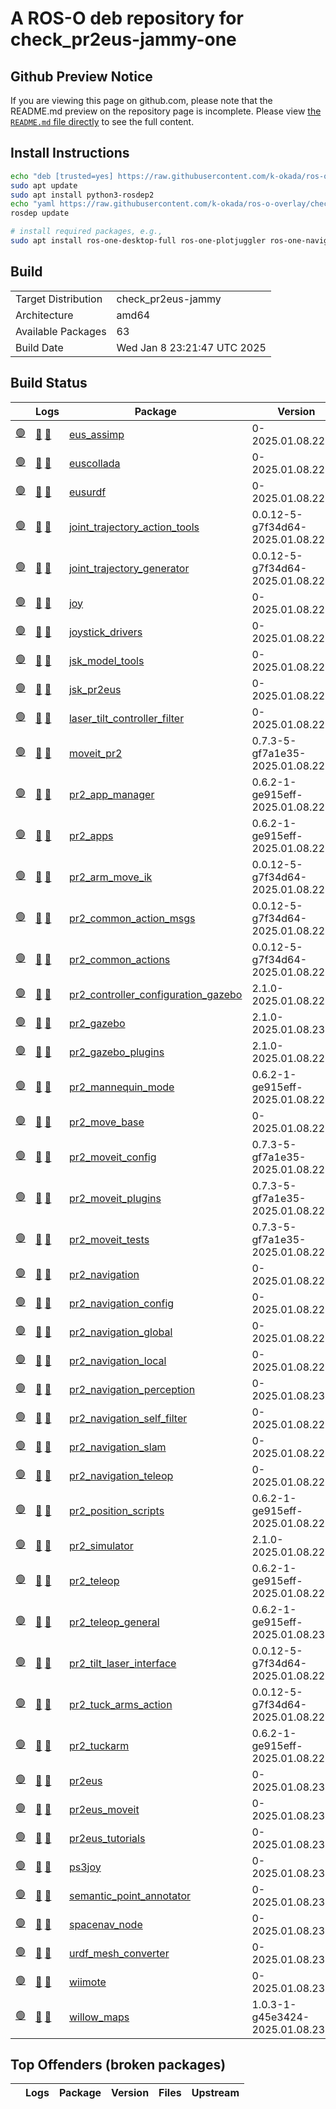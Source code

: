 # A ROS-O deb repository for check_pr2eus-jammy-one

## Github Preview Notice

If you are viewing this page on github.com, please note that the README.md preview on the repository page is incomplete.
Please view [the `README.md` file directly](https://github.com/k-okada/ros-o-overlay/blob/check_pr2eus-jammy-one/README.md) to see the full content.

## Install Instructions

```bash
echo "deb [trusted=yes] https://raw.githubusercontent.com/k-okada/ros-o-overlay/check_pr2eus-jammy-one/repository/ ./" | sudo tee /etc/apt/sources.list.d/k-okada_ros-o-overlay-check_pr2eus-jammy-one.list
sudo apt update
sudo apt install python3-rosdep2
echo "yaml https://raw.githubusercontent.com/k-okada/ros-o-overlay/check_pr2eus-jammy-one/repository/local.yaml debian" | sudo tee /etc/ros/rosdep/sources.list.d/1-k-okada_ros-o-overlay-check_pr2eus-jammy-one.list
rosdep update

# install required packages, e.g.,
sudo apt install ros-one-desktop-full ros-one-plotjuggler ros-one-navigation [...]
```

## Build

|     |     |
| --- | --- |
| Target Distribution | check_pr2eus-jammy |
| Architecture | amd64 |
| Available Packages | 63 |
| Build Date | Wed Jan  8 23:21:47 UTC 2025 |

## Build Status

|   | Logs | Package | Version | Files | Upstream |
| - | ---- | ------- | ------- | ----- | -------- |
| <a id="[eus_assimp](https://raw.githubusercontent.com/k-okada/ros-o-overlay/check_pr2eus-jammy-one/repository/ros-one-eus-assimp_0-2025.01.08.22.16_amd64.deb)" href="#[eus_assimp](https://raw.githubusercontent.com/k-okada/ros-o-overlay/check_pr2eus-jammy-one/repository/ros-one-eus-assimp_0-2025.01.08.22.16_amd64.deb)">:green_circle:</a> | [:green_book:](https://raw.githubusercontent.com/k-okada/ros-o-overlay/check_pr2eus-jammy-one/repository/eus_assimp_0-2025.01.08.22.16-bloom_generate.log) [:green_book:](https://raw.githubusercontent.com/k-okada/ros-o-overlay/check_pr2eus-jammy-one/repository/ros-one-eus-assimp_0-2025.01.08.22.16_amd64-2025-01-08T22:16:42Z.build) | [eus_assimp](https://raw.githubusercontent.com/k-okada/ros-o-overlay/check_pr2eus-jammy-one/repository/ros-one-eus-assimp_0-2025.01.08.22.16_amd64.deb) | 0-2025.01.08.22.16 | [:books:](https://raw.githubusercontent.com/k-okada/ros-o-overlay/check_pr2eus-jammy-one/repository/ros-one-eus-assimp_0-2025.01.08.22.16_amd64.files) | [:link:](https://github.com/k-okada/jsk_model_tools/tree/skip_test) |
| <a id="[euscollada](https://raw.githubusercontent.com/k-okada/ros-o-overlay/check_pr2eus-jammy-one/repository/ros-one-euscollada_0-2025.01.08.22.17_amd64.deb)" href="#[euscollada](https://raw.githubusercontent.com/k-okada/ros-o-overlay/check_pr2eus-jammy-one/repository/ros-one-euscollada_0-2025.01.08.22.17_amd64.deb)">:green_circle:</a> | [:green_book:](https://raw.githubusercontent.com/k-okada/ros-o-overlay/check_pr2eus-jammy-one/repository/euscollada_0-2025.01.08.22.17-bloom_generate.log) [:green_book:](https://raw.githubusercontent.com/k-okada/ros-o-overlay/check_pr2eus-jammy-one/repository/ros-one-euscollada_0-2025.01.08.22.17_amd64-2025-01-08T22:17:44Z.build) | [euscollada](https://raw.githubusercontent.com/k-okada/ros-o-overlay/check_pr2eus-jammy-one/repository/ros-one-euscollada_0-2025.01.08.22.17_amd64.deb) | 0-2025.01.08.22.17 | [:books:](https://raw.githubusercontent.com/k-okada/ros-o-overlay/check_pr2eus-jammy-one/repository/ros-one-euscollada_0-2025.01.08.22.17_amd64.files) | [:link:](https://github.com/k-okada/jsk_model_tools/tree/skip_test) |
| <a id="[eusurdf](https://raw.githubusercontent.com/k-okada/ros-o-overlay/check_pr2eus-jammy-one/repository/ros-one-eusurdf_0-2025.01.08.22.19_amd64.deb)" href="#[eusurdf](https://raw.githubusercontent.com/k-okada/ros-o-overlay/check_pr2eus-jammy-one/repository/ros-one-eusurdf_0-2025.01.08.22.19_amd64.deb)">:green_circle:</a> | [:green_book:](https://raw.githubusercontent.com/k-okada/ros-o-overlay/check_pr2eus-jammy-one/repository/eusurdf_0-2025.01.08.22.19-bloom_generate.log) [:green_book:](https://raw.githubusercontent.com/k-okada/ros-o-overlay/check_pr2eus-jammy-one/repository/ros-one-eusurdf_0-2025.01.08.22.19_amd64-2025-01-08T22:19:23Z.build) | [eusurdf](https://raw.githubusercontent.com/k-okada/ros-o-overlay/check_pr2eus-jammy-one/repository/ros-one-eusurdf_0-2025.01.08.22.19_amd64.deb) | 0-2025.01.08.22.19 | [:books:](https://raw.githubusercontent.com/k-okada/ros-o-overlay/check_pr2eus-jammy-one/repository/ros-one-eusurdf_0-2025.01.08.22.19_amd64.files) | [:link:](https://github.com/k-okada/jsk_model_tools/tree/skip_test) |
| <a id="[joint_trajectory_action_tools](https://raw.githubusercontent.com/k-okada/ros-o-overlay/check_pr2eus-jammy-one/repository/ros-one-joint-trajectory-action-tools_0.0.12-5-g7f34d64-2025.01.08.22.23_amd64.deb)" href="#[joint_trajectory_action_tools](https://raw.githubusercontent.com/k-okada/ros-o-overlay/check_pr2eus-jammy-one/repository/ros-one-joint-trajectory-action-tools_0.0.12-5-g7f34d64-2025.01.08.22.23_amd64.deb)">:green_circle:</a> | [:green_book:](https://raw.githubusercontent.com/k-okada/ros-o-overlay/check_pr2eus-jammy-one/repository/joint_trajectory_action_tools_0.0.12-5-g7f34d64-2025.01.08.22.23-bloom_generate.log) [:green_book:](https://raw.githubusercontent.com/k-okada/ros-o-overlay/check_pr2eus-jammy-one/repository/ros-one-joint-trajectory-action-tools_0.0.12-5-g7f34d64-2025.01.08.22.23_amd64-2025-01-08T22:24:01Z.build) | [joint_trajectory_action_tools](https://raw.githubusercontent.com/k-okada/ros-o-overlay/check_pr2eus-jammy-one/repository/ros-one-joint-trajectory-action-tools_0.0.12-5-g7f34d64-2025.01.08.22.23_amd64.deb) | 0.0.12-5-g7f34d64-2025.01.08.22.23 | [:books:](https://raw.githubusercontent.com/k-okada/ros-o-overlay/check_pr2eus-jammy-one/repository/ros-one-joint-trajectory-action-tools_0.0.12-5-g7f34d64-2025.01.08.22.23_amd64.files) | [:link:](https://github.com/pr2/pr2_common_actions/tree/kinetic-devel) |
| <a id="[joint_trajectory_generator](https://raw.githubusercontent.com/k-okada/ros-o-overlay/check_pr2eus-jammy-one/repository/ros-one-joint-trajectory-generator_0.0.12-5-g7f34d64-2025.01.08.22.24_amd64.deb)" href="#[joint_trajectory_generator](https://raw.githubusercontent.com/k-okada/ros-o-overlay/check_pr2eus-jammy-one/repository/ros-one-joint-trajectory-generator_0.0.12-5-g7f34d64-2025.01.08.22.24_amd64.deb)">:green_circle:</a> | [:green_book:](https://raw.githubusercontent.com/k-okada/ros-o-overlay/check_pr2eus-jammy-one/repository/joint_trajectory_generator_0.0.12-5-g7f34d64-2025.01.08.22.24-bloom_generate.log) [:green_book:](https://raw.githubusercontent.com/k-okada/ros-o-overlay/check_pr2eus-jammy-one/repository/ros-one-joint-trajectory-generator_0.0.12-5-g7f34d64-2025.01.08.22.24_amd64-2025-01-08T22:24:52Z.build) | [joint_trajectory_generator](https://raw.githubusercontent.com/k-okada/ros-o-overlay/check_pr2eus-jammy-one/repository/ros-one-joint-trajectory-generator_0.0.12-5-g7f34d64-2025.01.08.22.24_amd64.deb) | 0.0.12-5-g7f34d64-2025.01.08.22.24 | [:books:](https://raw.githubusercontent.com/k-okada/ros-o-overlay/check_pr2eus-jammy-one/repository/ros-one-joint-trajectory-generator_0.0.12-5-g7f34d64-2025.01.08.22.24_amd64.files) | [:link:](https://github.com/pr2/pr2_common_actions/tree/kinetic-devel) |
| <a id="[joy](https://raw.githubusercontent.com/k-okada/ros-o-overlay/check_pr2eus-jammy-one/repository/ros-one-joy_0-2025.01.08.22.26_amd64.deb)" href="#[joy](https://raw.githubusercontent.com/k-okada/ros-o-overlay/check_pr2eus-jammy-one/repository/ros-one-joy_0-2025.01.08.22.26_amd64.deb)">:green_circle:</a> | [:green_book:](https://raw.githubusercontent.com/k-okada/ros-o-overlay/check_pr2eus-jammy-one/repository/joy_0-2025.01.08.22.26-bloom_generate.log) [:green_book:](https://raw.githubusercontent.com/k-okada/ros-o-overlay/check_pr2eus-jammy-one/repository/ros-one-joy_0-2025.01.08.22.26_amd64-2025-01-08T22:26:12Z.build) | [joy](https://raw.githubusercontent.com/k-okada/ros-o-overlay/check_pr2eus-jammy-one/repository/ros-one-joy_0-2025.01.08.22.26_amd64.deb) | 0-2025.01.08.22.26 | [:books:](https://raw.githubusercontent.com/k-okada/ros-o-overlay/check_pr2eus-jammy-one/repository/ros-one-joy_0-2025.01.08.22.26_amd64.files) | [:link:](https://github.com/ros-o/joystick_drivers/tree/obese-devel) |
| <a id="[joystick_drivers](https://raw.githubusercontent.com/k-okada/ros-o-overlay/check_pr2eus-jammy-one/repository/ros-one-joystick-drivers_0-2025.01.08.22.27_amd64.deb)" href="#[joystick_drivers](https://raw.githubusercontent.com/k-okada/ros-o-overlay/check_pr2eus-jammy-one/repository/ros-one-joystick-drivers_0-2025.01.08.22.27_amd64.deb)">:green_circle:</a> | [:green_book:](https://raw.githubusercontent.com/k-okada/ros-o-overlay/check_pr2eus-jammy-one/repository/joystick_drivers_0-2025.01.08.22.27-bloom_generate.log) [:green_book:](https://raw.githubusercontent.com/k-okada/ros-o-overlay/check_pr2eus-jammy-one/repository/ros-one-joystick-drivers_0-2025.01.08.22.27_amd64-2025-01-08T22:27:19Z.build) | [joystick_drivers](https://raw.githubusercontent.com/k-okada/ros-o-overlay/check_pr2eus-jammy-one/repository/ros-one-joystick-drivers_0-2025.01.08.22.27_amd64.deb) | 0-2025.01.08.22.27 | [:books:](https://raw.githubusercontent.com/k-okada/ros-o-overlay/check_pr2eus-jammy-one/repository/ros-one-joystick-drivers_0-2025.01.08.22.27_amd64.files) | [:link:](https://github.com/ros-o/joystick_drivers/tree/obese-devel) |
| <a id="[jsk_model_tools](https://raw.githubusercontent.com/k-okada/ros-o-overlay/check_pr2eus-jammy-one/repository/ros-one-jsk-model-tools_0-2025.01.08.22.27_amd64.deb)" href="#[jsk_model_tools](https://raw.githubusercontent.com/k-okada/ros-o-overlay/check_pr2eus-jammy-one/repository/ros-one-jsk-model-tools_0-2025.01.08.22.27_amd64.deb)">:green_circle:</a> | [:green_book:](https://raw.githubusercontent.com/k-okada/ros-o-overlay/check_pr2eus-jammy-one/repository/jsk_model_tools_0-2025.01.08.22.27-bloom_generate.log) [:green_book:](https://raw.githubusercontent.com/k-okada/ros-o-overlay/check_pr2eus-jammy-one/repository/ros-one-jsk-model-tools_0-2025.01.08.22.27_amd64-2025-01-08T22:27:58Z.build) | [jsk_model_tools](https://raw.githubusercontent.com/k-okada/ros-o-overlay/check_pr2eus-jammy-one/repository/ros-one-jsk-model-tools_0-2025.01.08.22.27_amd64.deb) | 0-2025.01.08.22.27 | [:books:](https://raw.githubusercontent.com/k-okada/ros-o-overlay/check_pr2eus-jammy-one/repository/ros-one-jsk-model-tools_0-2025.01.08.22.27_amd64.files) | [:link:](https://github.com/k-okada/jsk_model_tools/tree/skip_test) |
| <a id="[jsk_pr2eus](https://raw.githubusercontent.com/k-okada/ros-o-overlay/check_pr2eus-jammy-one/repository/ros-one-jsk-pr2eus_0-2025.01.08.22.28_amd64.deb)" href="#[jsk_pr2eus](https://raw.githubusercontent.com/k-okada/ros-o-overlay/check_pr2eus-jammy-one/repository/ros-one-jsk-pr2eus_0-2025.01.08.22.28_amd64.deb)">:green_circle:</a> | [:green_book:](https://raw.githubusercontent.com/k-okada/ros-o-overlay/check_pr2eus-jammy-one/repository/jsk_pr2eus_0-2025.01.08.22.28-bloom_generate.log) [:green_book:](https://raw.githubusercontent.com/k-okada/ros-o-overlay/check_pr2eus-jammy-one/repository/ros-one-jsk-pr2eus_0-2025.01.08.22.28_amd64-2025-01-08T22:28:34Z.build) | [jsk_pr2eus](https://raw.githubusercontent.com/k-okada/ros-o-overlay/check_pr2eus-jammy-one/repository/ros-one-jsk-pr2eus_0-2025.01.08.22.28_amd64.deb) | 0-2025.01.08.22.28 | [:books:](https://raw.githubusercontent.com/k-okada/ros-o-overlay/check_pr2eus-jammy-one/repository/ros-one-jsk-pr2eus_0-2025.01.08.22.28_amd64.files) | [:link:](https://github.com/k-okada/jsk_pr2eus/tree/skip_circular_dependency) |
| <a id="[laser_tilt_controller_filter](https://raw.githubusercontent.com/k-okada/ros-o-overlay/check_pr2eus-jammy-one/repository/ros-one-laser-tilt-controller-filter_0-2025.01.08.22.29_amd64.deb)" href="#[laser_tilt_controller_filter](https://raw.githubusercontent.com/k-okada/ros-o-overlay/check_pr2eus-jammy-one/repository/ros-one-laser-tilt-controller-filter_0-2025.01.08.22.29_amd64.deb)">:green_circle:</a> | [:green_book:](https://raw.githubusercontent.com/k-okada/ros-o-overlay/check_pr2eus-jammy-one/repository/laser_tilt_controller_filter_0-2025.01.08.22.29-bloom_generate.log) [:green_book:](https://raw.githubusercontent.com/k-okada/ros-o-overlay/check_pr2eus-jammy-one/repository/ros-one-laser-tilt-controller-filter_0-2025.01.08.22.29_amd64-2025-01-08T22:29:12Z.build) | [laser_tilt_controller_filter](https://raw.githubusercontent.com/k-okada/ros-o-overlay/check_pr2eus-jammy-one/repository/ros-one-laser-tilt-controller-filter_0-2025.01.08.22.29_amd64.deb) | 0-2025.01.08.22.29 | [:books:](https://raw.githubusercontent.com/k-okada/ros-o-overlay/check_pr2eus-jammy-one/repository/ros-one-laser-tilt-controller-filter_0-2025.01.08.22.29_amd64.files) | [:link:](https://github.com/ros-o/pr2_navigation/tree/obese-devel) |
| <a id="[moveit_pr2](https://raw.githubusercontent.com/k-okada/ros-o-overlay/check_pr2eus-jammy-one/repository/ros-one-moveit-pr2_0.7.3-5-gf7a1e35-2025.01.08.22.30_amd64.deb)" href="#[moveit_pr2](https://raw.githubusercontent.com/k-okada/ros-o-overlay/check_pr2eus-jammy-one/repository/ros-one-moveit-pr2_0.7.3-5-gf7a1e35-2025.01.08.22.30_amd64.deb)">:green_circle:</a> | [:green_book:](https://raw.githubusercontent.com/k-okada/ros-o-overlay/check_pr2eus-jammy-one/repository/moveit_pr2_0.7.3-5-gf7a1e35-2025.01.08.22.30-bloom_generate.log) [:green_book:](https://raw.githubusercontent.com/k-okada/ros-o-overlay/check_pr2eus-jammy-one/repository/ros-one-moveit-pr2_0.7.3-5-gf7a1e35-2025.01.08.22.30_amd64-2025-01-08T22:30:10Z.build) | [moveit_pr2](https://raw.githubusercontent.com/k-okada/ros-o-overlay/check_pr2eus-jammy-one/repository/ros-one-moveit-pr2_0.7.3-5-gf7a1e35-2025.01.08.22.30_amd64.deb) | 0.7.3-5-gf7a1e35-2025.01.08.22.30 | [:books:](https://raw.githubusercontent.com/k-okada/ros-o-overlay/check_pr2eus-jammy-one/repository/ros-one-moveit-pr2_0.7.3-5-gf7a1e35-2025.01.08.22.30_amd64.files) | [:link:](https://github.com/ros-o/moveit_pr2/tree/obese-devel) |
| <a id="[pr2_app_manager](https://raw.githubusercontent.com/k-okada/ros-o-overlay/check_pr2eus-jammy-one/repository/ros-one-pr2-app-manager_0.6.2-1-ge915eff-2025.01.08.22.30_amd64.deb)" href="#[pr2_app_manager](https://raw.githubusercontent.com/k-okada/ros-o-overlay/check_pr2eus-jammy-one/repository/ros-one-pr2-app-manager_0.6.2-1-ge915eff-2025.01.08.22.30_amd64.deb)">:green_circle:</a> | [:green_book:](https://raw.githubusercontent.com/k-okada/ros-o-overlay/check_pr2eus-jammy-one/repository/pr2_app_manager_0.6.2-1-ge915eff-2025.01.08.22.30-bloom_generate.log) [:green_book:](https://raw.githubusercontent.com/k-okada/ros-o-overlay/check_pr2eus-jammy-one/repository/ros-one-pr2-app-manager_0.6.2-1-ge915eff-2025.01.08.22.30_amd64-2025-01-08T22:30:49Z.build) | [pr2_app_manager](https://raw.githubusercontent.com/k-okada/ros-o-overlay/check_pr2eus-jammy-one/repository/ros-one-pr2-app-manager_0.6.2-1-ge915eff-2025.01.08.22.30_amd64.deb) | 0.6.2-1-ge915eff-2025.01.08.22.30 | [:books:](https://raw.githubusercontent.com/k-okada/ros-o-overlay/check_pr2eus-jammy-one/repository/ros-one-pr2-app-manager_0.6.2-1-ge915eff-2025.01.08.22.30_amd64.files) | [:link:](https://github.com/pr2/pr2_apps/tree/melodic-devel) |
| <a id="[pr2_apps](https://raw.githubusercontent.com/k-okada/ros-o-overlay/check_pr2eus-jammy-one/repository/ros-one-pr2-apps_0.6.2-1-ge915eff-2025.01.08.22.31_amd64.deb)" href="#[pr2_apps](https://raw.githubusercontent.com/k-okada/ros-o-overlay/check_pr2eus-jammy-one/repository/ros-one-pr2-apps_0.6.2-1-ge915eff-2025.01.08.22.31_amd64.deb)">:green_circle:</a> | [:green_book:](https://raw.githubusercontent.com/k-okada/ros-o-overlay/check_pr2eus-jammy-one/repository/pr2_apps_0.6.2-1-ge915eff-2025.01.08.22.31-bloom_generate.log) [:green_book:](https://raw.githubusercontent.com/k-okada/ros-o-overlay/check_pr2eus-jammy-one/repository/ros-one-pr2-apps_0.6.2-1-ge915eff-2025.01.08.22.31_amd64-2025-01-08T22:31:41Z.build) | [pr2_apps](https://raw.githubusercontent.com/k-okada/ros-o-overlay/check_pr2eus-jammy-one/repository/ros-one-pr2-apps_0.6.2-1-ge915eff-2025.01.08.22.31_amd64.deb) | 0.6.2-1-ge915eff-2025.01.08.22.31 | [:books:](https://raw.githubusercontent.com/k-okada/ros-o-overlay/check_pr2eus-jammy-one/repository/ros-one-pr2-apps_0.6.2-1-ge915eff-2025.01.08.22.31_amd64.files) | [:link:](https://github.com/pr2/pr2_apps/tree/melodic-devel) |
| <a id="[pr2_arm_move_ik](https://raw.githubusercontent.com/k-okada/ros-o-overlay/check_pr2eus-jammy-one/repository/ros-one-pr2-arm-move-ik_0.0.12-5-g7f34d64-2025.01.08.22.33_amd64.deb)" href="#[pr2_arm_move_ik](https://raw.githubusercontent.com/k-okada/ros-o-overlay/check_pr2eus-jammy-one/repository/ros-one-pr2-arm-move-ik_0.0.12-5-g7f34d64-2025.01.08.22.33_amd64.deb)">:green_circle:</a> | [:green_book:](https://raw.githubusercontent.com/k-okada/ros-o-overlay/check_pr2eus-jammy-one/repository/pr2_arm_move_ik_0.0.12-5-g7f34d64-2025.01.08.22.33-bloom_generate.log) [:green_book:](https://raw.githubusercontent.com/k-okada/ros-o-overlay/check_pr2eus-jammy-one/repository/ros-one-pr2-arm-move-ik_0.0.12-5-g7f34d64-2025.01.08.22.33_amd64-2025-01-08T22:33:12Z.build) | [pr2_arm_move_ik](https://raw.githubusercontent.com/k-okada/ros-o-overlay/check_pr2eus-jammy-one/repository/ros-one-pr2-arm-move-ik_0.0.12-5-g7f34d64-2025.01.08.22.33_amd64.deb) | 0.0.12-5-g7f34d64-2025.01.08.22.33 | [:books:](https://raw.githubusercontent.com/k-okada/ros-o-overlay/check_pr2eus-jammy-one/repository/ros-one-pr2-arm-move-ik_0.0.12-5-g7f34d64-2025.01.08.22.33_amd64.files) | [:link:](https://github.com/pr2/pr2_common_actions/tree/kinetic-devel) |
| <a id="[pr2_common_action_msgs](https://raw.githubusercontent.com/k-okada/ros-o-overlay/check_pr2eus-jammy-one/repository/ros-one-pr2-common-action-msgs_0.0.12-5-g7f34d64-2025.01.08.22.32_amd64.deb)" href="#[pr2_common_action_msgs](https://raw.githubusercontent.com/k-okada/ros-o-overlay/check_pr2eus-jammy-one/repository/ros-one-pr2-common-action-msgs_0.0.12-5-g7f34d64-2025.01.08.22.32_amd64.deb)">:green_circle:</a> | [:green_book:](https://raw.githubusercontent.com/k-okada/ros-o-overlay/check_pr2eus-jammy-one/repository/pr2_common_action_msgs_0.0.12-5-g7f34d64-2025.01.08.22.32-bloom_generate.log) [:green_book:](https://raw.githubusercontent.com/k-okada/ros-o-overlay/check_pr2eus-jammy-one/repository/ros-one-pr2-common-action-msgs_0.0.12-5-g7f34d64-2025.01.08.22.32_amd64-2025-01-08T22:32:22Z.build) | [pr2_common_action_msgs](https://raw.githubusercontent.com/k-okada/ros-o-overlay/check_pr2eus-jammy-one/repository/ros-one-pr2-common-action-msgs_0.0.12-5-g7f34d64-2025.01.08.22.32_amd64.deb) | 0.0.12-5-g7f34d64-2025.01.08.22.32 | [:books:](https://raw.githubusercontent.com/k-okada/ros-o-overlay/check_pr2eus-jammy-one/repository/ros-one-pr2-common-action-msgs_0.0.12-5-g7f34d64-2025.01.08.22.32_amd64.files) | [:link:](https://github.com/pr2/pr2_common_actions/tree/kinetic-devel) |
| <a id="[pr2_common_actions](https://raw.githubusercontent.com/k-okada/ros-o-overlay/check_pr2eus-jammy-one/repository/ros-one-pr2-common-actions_0.0.12-5-g7f34d64-2025.01.08.22.34_amd64.deb)" href="#[pr2_common_actions](https://raw.githubusercontent.com/k-okada/ros-o-overlay/check_pr2eus-jammy-one/repository/ros-one-pr2-common-actions_0.0.12-5-g7f34d64-2025.01.08.22.34_amd64.deb)">:green_circle:</a> | [:green_book:](https://raw.githubusercontent.com/k-okada/ros-o-overlay/check_pr2eus-jammy-one/repository/pr2_common_actions_0.0.12-5-g7f34d64-2025.01.08.22.34-bloom_generate.log) [:green_book:](https://raw.githubusercontent.com/k-okada/ros-o-overlay/check_pr2eus-jammy-one/repository/ros-one-pr2-common-actions_0.0.12-5-g7f34d64-2025.01.08.22.34_amd64-2025-01-08T22:34:49Z.build) | [pr2_common_actions](https://raw.githubusercontent.com/k-okada/ros-o-overlay/check_pr2eus-jammy-one/repository/ros-one-pr2-common-actions_0.0.12-5-g7f34d64-2025.01.08.22.34_amd64.deb) | 0.0.12-5-g7f34d64-2025.01.08.22.34 | [:books:](https://raw.githubusercontent.com/k-okada/ros-o-overlay/check_pr2eus-jammy-one/repository/ros-one-pr2-common-actions_0.0.12-5-g7f34d64-2025.01.08.22.34_amd64.files) | [:link:](https://github.com/pr2/pr2_common_actions/tree/kinetic-devel) |
| <a id="[pr2_controller_configuration_gazebo](https://raw.githubusercontent.com/k-okada/ros-o-overlay/check_pr2eus-jammy-one/repository/ros-one-pr2-controller-configuration-gazebo_2.1.0-2025.01.08.22.35_amd64.deb)" href="#[pr2_controller_configuration_gazebo](https://raw.githubusercontent.com/k-okada/ros-o-overlay/check_pr2eus-jammy-one/repository/ros-one-pr2-controller-configuration-gazebo_2.1.0-2025.01.08.22.35_amd64.deb)">:green_circle:</a> | [:green_book:](https://raw.githubusercontent.com/k-okada/ros-o-overlay/check_pr2eus-jammy-one/repository/pr2_controller_configuration_gazebo_2.1.0-2025.01.08.22.35-bloom_generate.log) [:green_book:](https://raw.githubusercontent.com/k-okada/ros-o-overlay/check_pr2eus-jammy-one/repository/ros-one-pr2-controller-configuration-gazebo_2.1.0-2025.01.08.22.35_amd64-2025-01-08T22:35:32Z.build) | [pr2_controller_configuration_gazebo](https://raw.githubusercontent.com/k-okada/ros-o-overlay/check_pr2eus-jammy-one/repository/ros-one-pr2-controller-configuration-gazebo_2.1.0-2025.01.08.22.35_amd64.deb) | 2.1.0-2025.01.08.22.35 | [:books:](https://raw.githubusercontent.com/k-okada/ros-o-overlay/check_pr2eus-jammy-one/repository/ros-one-pr2-controller-configuration-gazebo_2.1.0-2025.01.08.22.35_amd64.files) | [:link:](https://github.com/PR2/pr2_simulator/tree/kinetic-devel) |
| <a id="[pr2_gazebo](https://raw.githubusercontent.com/k-okada/ros-o-overlay/check_pr2eus-jammy-one/repository/ros-one-pr2-gazebo_2.1.0-2025.01.08.23.00_amd64.deb)" href="#[pr2_gazebo](https://raw.githubusercontent.com/k-okada/ros-o-overlay/check_pr2eus-jammy-one/repository/ros-one-pr2-gazebo_2.1.0-2025.01.08.23.00_amd64.deb)">:green_circle:</a> | [:green_book:](https://raw.githubusercontent.com/k-okada/ros-o-overlay/check_pr2eus-jammy-one/repository/pr2_gazebo_2.1.0-2025.01.08.23.00-bloom_generate.log) [:green_book:](https://raw.githubusercontent.com/k-okada/ros-o-overlay/check_pr2eus-jammy-one/repository/ros-one-pr2-gazebo_2.1.0-2025.01.08.23.00_amd64-2025-01-08T23:00:39Z.build) | [pr2_gazebo](https://raw.githubusercontent.com/k-okada/ros-o-overlay/check_pr2eus-jammy-one/repository/ros-one-pr2-gazebo_2.1.0-2025.01.08.23.00_amd64.deb) | 2.1.0-2025.01.08.23.00 | [:books:](https://raw.githubusercontent.com/k-okada/ros-o-overlay/check_pr2eus-jammy-one/repository/ros-one-pr2-gazebo_2.1.0-2025.01.08.23.00_amd64.files) | [:link:](https://github.com/PR2/pr2_simulator/tree/kinetic-devel) |
| <a id="[pr2_gazebo_plugins](https://raw.githubusercontent.com/k-okada/ros-o-overlay/check_pr2eus-jammy-one/repository/ros-one-pr2-gazebo-plugins_2.1.0-2025.01.08.22.36_amd64.deb)" href="#[pr2_gazebo_plugins](https://raw.githubusercontent.com/k-okada/ros-o-overlay/check_pr2eus-jammy-one/repository/ros-one-pr2-gazebo-plugins_2.1.0-2025.01.08.22.36_amd64.deb)">:green_circle:</a> | [:green_book:](https://raw.githubusercontent.com/k-okada/ros-o-overlay/check_pr2eus-jammy-one/repository/pr2_gazebo_plugins_2.1.0-2025.01.08.22.36-bloom_generate.log) [:green_book:](https://raw.githubusercontent.com/k-okada/ros-o-overlay/check_pr2eus-jammy-one/repository/ros-one-pr2-gazebo-plugins_2.1.0-2025.01.08.22.36_amd64-2025-01-08T22:36:12Z.build) | [pr2_gazebo_plugins](https://raw.githubusercontent.com/k-okada/ros-o-overlay/check_pr2eus-jammy-one/repository/ros-one-pr2-gazebo-plugins_2.1.0-2025.01.08.22.36_amd64.deb) | 2.1.0-2025.01.08.22.36 | [:books:](https://raw.githubusercontent.com/k-okada/ros-o-overlay/check_pr2eus-jammy-one/repository/ros-one-pr2-gazebo-plugins_2.1.0-2025.01.08.22.36_amd64.files) | [:link:](https://github.com/PR2/pr2_simulator/tree/kinetic-devel) |
| <a id="[pr2_mannequin_mode](https://raw.githubusercontent.com/k-okada/ros-o-overlay/check_pr2eus-jammy-one/repository/ros-one-pr2-mannequin-mode_0.6.2-1-ge915eff-2025.01.08.22.38_amd64.deb)" href="#[pr2_mannequin_mode](https://raw.githubusercontent.com/k-okada/ros-o-overlay/check_pr2eus-jammy-one/repository/ros-one-pr2-mannequin-mode_0.6.2-1-ge915eff-2025.01.08.22.38_amd64.deb)">:green_circle:</a> | [:green_book:](https://raw.githubusercontent.com/k-okada/ros-o-overlay/check_pr2eus-jammy-one/repository/pr2_mannequin_mode_0.6.2-1-ge915eff-2025.01.08.22.38-bloom_generate.log) [:green_book:](https://raw.githubusercontent.com/k-okada/ros-o-overlay/check_pr2eus-jammy-one/repository/ros-one-pr2-mannequin-mode_0.6.2-1-ge915eff-2025.01.08.22.38_amd64-2025-01-08T22:38:46Z.build) | [pr2_mannequin_mode](https://raw.githubusercontent.com/k-okada/ros-o-overlay/check_pr2eus-jammy-one/repository/ros-one-pr2-mannequin-mode_0.6.2-1-ge915eff-2025.01.08.22.38_amd64.deb) | 0.6.2-1-ge915eff-2025.01.08.22.38 | [:books:](https://raw.githubusercontent.com/k-okada/ros-o-overlay/check_pr2eus-jammy-one/repository/ros-one-pr2-mannequin-mode_0.6.2-1-ge915eff-2025.01.08.22.38_amd64.files) | [:link:](https://github.com/pr2/pr2_apps/tree/melodic-devel) |
| <a id="[pr2_move_base](https://raw.githubusercontent.com/k-okada/ros-o-overlay/check_pr2eus-jammy-one/repository/ros-one-pr2-move-base_0-2025.01.08.22.39_amd64.deb)" href="#[pr2_move_base](https://raw.githubusercontent.com/k-okada/ros-o-overlay/check_pr2eus-jammy-one/repository/ros-one-pr2-move-base_0-2025.01.08.22.39_amd64.deb)">:green_circle:</a> | [:green_book:](https://raw.githubusercontent.com/k-okada/ros-o-overlay/check_pr2eus-jammy-one/repository/pr2_move_base_0-2025.01.08.22.39-bloom_generate.log) [:green_book:](https://raw.githubusercontent.com/k-okada/ros-o-overlay/check_pr2eus-jammy-one/repository/ros-one-pr2-move-base_0-2025.01.08.22.39_amd64-2025-01-08T22:39:53Z.build) | [pr2_move_base](https://raw.githubusercontent.com/k-okada/ros-o-overlay/check_pr2eus-jammy-one/repository/ros-one-pr2-move-base_0-2025.01.08.22.39_amd64.deb) | 0-2025.01.08.22.39 | [:books:](https://raw.githubusercontent.com/k-okada/ros-o-overlay/check_pr2eus-jammy-one/repository/ros-one-pr2-move-base_0-2025.01.08.22.39_amd64.files) | [:link:](https://github.com/ros-o/pr2_navigation/tree/obese-devel) |
| <a id="[pr2_moveit_config](https://raw.githubusercontent.com/k-okada/ros-o-overlay/check_pr2eus-jammy-one/repository/ros-one-pr2-moveit-config_0.7.3-5-gf7a1e35-2025.01.08.22.40_amd64.deb)" href="#[pr2_moveit_config](https://raw.githubusercontent.com/k-okada/ros-o-overlay/check_pr2eus-jammy-one/repository/ros-one-pr2-moveit-config_0.7.3-5-gf7a1e35-2025.01.08.22.40_amd64.deb)">:green_circle:</a> | [:green_book:](https://raw.githubusercontent.com/k-okada/ros-o-overlay/check_pr2eus-jammy-one/repository/pr2_moveit_config_0.7.3-5-gf7a1e35-2025.01.08.22.40-bloom_generate.log) [:green_book:](https://raw.githubusercontent.com/k-okada/ros-o-overlay/check_pr2eus-jammy-one/repository/ros-one-pr2-moveit-config_0.7.3-5-gf7a1e35-2025.01.08.22.40_amd64-2025-01-08T22:40:57Z.build) | [pr2_moveit_config](https://raw.githubusercontent.com/k-okada/ros-o-overlay/check_pr2eus-jammy-one/repository/ros-one-pr2-moveit-config_0.7.3-5-gf7a1e35-2025.01.08.22.40_amd64.deb) | 0.7.3-5-gf7a1e35-2025.01.08.22.40 | [:books:](https://raw.githubusercontent.com/k-okada/ros-o-overlay/check_pr2eus-jammy-one/repository/ros-one-pr2-moveit-config_0.7.3-5-gf7a1e35-2025.01.08.22.40_amd64.files) | [:link:](https://github.com/ros-o/moveit_pr2/tree/obese-devel) |
| <a id="[pr2_moveit_plugins](https://raw.githubusercontent.com/k-okada/ros-o-overlay/check_pr2eus-jammy-one/repository/ros-one-pr2-moveit-plugins_0.7.3-5-gf7a1e35-2025.01.08.22.41_amd64.deb)" href="#[pr2_moveit_plugins](https://raw.githubusercontent.com/k-okada/ros-o-overlay/check_pr2eus-jammy-one/repository/ros-one-pr2-moveit-plugins_0.7.3-5-gf7a1e35-2025.01.08.22.41_amd64.deb)">:green_circle:</a> | [:green_book:](https://raw.githubusercontent.com/k-okada/ros-o-overlay/check_pr2eus-jammy-one/repository/pr2_moveit_plugins_0.7.3-5-gf7a1e35-2025.01.08.22.41-bloom_generate.log) [:green_book:](https://raw.githubusercontent.com/k-okada/ros-o-overlay/check_pr2eus-jammy-one/repository/ros-one-pr2-moveit-plugins_0.7.3-5-gf7a1e35-2025.01.08.22.41_amd64-2025-01-08T22:41:39Z.build) | [pr2_moveit_plugins](https://raw.githubusercontent.com/k-okada/ros-o-overlay/check_pr2eus-jammy-one/repository/ros-one-pr2-moveit-plugins_0.7.3-5-gf7a1e35-2025.01.08.22.41_amd64.deb) | 0.7.3-5-gf7a1e35-2025.01.08.22.41 | [:books:](https://raw.githubusercontent.com/k-okada/ros-o-overlay/check_pr2eus-jammy-one/repository/ros-one-pr2-moveit-plugins_0.7.3-5-gf7a1e35-2025.01.08.22.41_amd64.files) | [:link:](https://github.com/ros-o/moveit_pr2/tree/obese-devel) |
| <a id="[pr2_moveit_tests](https://raw.githubusercontent.com/k-okada/ros-o-overlay/check_pr2eus-jammy-one/repository/ros-one-pr2-moveit-tests_0.7.3-5-gf7a1e35-2025.01.08.22.43_amd64.deb)" href="#[pr2_moveit_tests](https://raw.githubusercontent.com/k-okada/ros-o-overlay/check_pr2eus-jammy-one/repository/ros-one-pr2-moveit-tests_0.7.3-5-gf7a1e35-2025.01.08.22.43_amd64.deb)">:green_circle:</a> | [:green_book:](https://raw.githubusercontent.com/k-okada/ros-o-overlay/check_pr2eus-jammy-one/repository/pr2_moveit_tests_0.7.3-5-gf7a1e35-2025.01.08.22.43-bloom_generate.log) [:green_book:](https://raw.githubusercontent.com/k-okada/ros-o-overlay/check_pr2eus-jammy-one/repository/ros-one-pr2-moveit-tests_0.7.3-5-gf7a1e35-2025.01.08.22.43_amd64-2025-01-08T22:43:28Z.build) | [pr2_moveit_tests](https://raw.githubusercontent.com/k-okada/ros-o-overlay/check_pr2eus-jammy-one/repository/ros-one-pr2-moveit-tests_0.7.3-5-gf7a1e35-2025.01.08.22.43_amd64.deb) | 0.7.3-5-gf7a1e35-2025.01.08.22.43 | [:books:](https://raw.githubusercontent.com/k-okada/ros-o-overlay/check_pr2eus-jammy-one/repository/ros-one-pr2-moveit-tests_0.7.3-5-gf7a1e35-2025.01.08.22.43_amd64.files) | [:link:](https://github.com/ros-o/moveit_pr2/tree/obese-devel) |
| <a id="[pr2_navigation](https://raw.githubusercontent.com/k-okada/ros-o-overlay/check_pr2eus-jammy-one/repository/ros-one-pr2-navigation_0-2025.01.08.22.44_amd64.deb)" href="#[pr2_navigation](https://raw.githubusercontent.com/k-okada/ros-o-overlay/check_pr2eus-jammy-one/repository/ros-one-pr2-navigation_0-2025.01.08.22.44_amd64.deb)">:green_circle:</a> | [:green_book:](https://raw.githubusercontent.com/k-okada/ros-o-overlay/check_pr2eus-jammy-one/repository/pr2_navigation_0-2025.01.08.22.44-bloom_generate.log) [:green_book:](https://raw.githubusercontent.com/k-okada/ros-o-overlay/check_pr2eus-jammy-one/repository/ros-one-pr2-navigation_0-2025.01.08.22.44_amd64-2025-01-08T22:44:42Z.build) | [pr2_navigation](https://raw.githubusercontent.com/k-okada/ros-o-overlay/check_pr2eus-jammy-one/repository/ros-one-pr2-navigation_0-2025.01.08.22.44_amd64.deb) | 0-2025.01.08.22.44 | [:books:](https://raw.githubusercontent.com/k-okada/ros-o-overlay/check_pr2eus-jammy-one/repository/ros-one-pr2-navigation_0-2025.01.08.22.44_amd64.files) | [:link:](https://github.com/ros-o/pr2_navigation/tree/obese-devel) |
| <a id="[pr2_navigation_config](https://raw.githubusercontent.com/k-okada/ros-o-overlay/check_pr2eus-jammy-one/repository/ros-one-pr2-navigation-config_0-2025.01.08.22.45_amd64.deb)" href="#[pr2_navigation_config](https://raw.githubusercontent.com/k-okada/ros-o-overlay/check_pr2eus-jammy-one/repository/ros-one-pr2-navigation-config_0-2025.01.08.22.45_amd64.deb)">:green_circle:</a> | [:green_book:](https://raw.githubusercontent.com/k-okada/ros-o-overlay/check_pr2eus-jammy-one/repository/pr2_navigation_config_0-2025.01.08.22.45-bloom_generate.log) [:green_book:](https://raw.githubusercontent.com/k-okada/ros-o-overlay/check_pr2eus-jammy-one/repository/ros-one-pr2-navigation-config_0-2025.01.08.22.45_amd64-2025-01-08T22:45:27Z.build) | [pr2_navigation_config](https://raw.githubusercontent.com/k-okada/ros-o-overlay/check_pr2eus-jammy-one/repository/ros-one-pr2-navigation-config_0-2025.01.08.22.45_amd64.deb) | 0-2025.01.08.22.45 | [:books:](https://raw.githubusercontent.com/k-okada/ros-o-overlay/check_pr2eus-jammy-one/repository/ros-one-pr2-navigation-config_0-2025.01.08.22.45_amd64.files) | [:link:](https://github.com/ros-o/pr2_navigation/tree/obese-devel) |
| <a id="[pr2_navigation_global](https://raw.githubusercontent.com/k-okada/ros-o-overlay/check_pr2eus-jammy-one/repository/ros-one-pr2-navigation-global_0-2025.01.08.22.46_amd64.deb)" href="#[pr2_navigation_global](https://raw.githubusercontent.com/k-okada/ros-o-overlay/check_pr2eus-jammy-one/repository/ros-one-pr2-navigation-global_0-2025.01.08.22.46_amd64.deb)">:green_circle:</a> | [:green_book:](https://raw.githubusercontent.com/k-okada/ros-o-overlay/check_pr2eus-jammy-one/repository/pr2_navigation_global_0-2025.01.08.22.46-bloom_generate.log) [:green_book:](https://raw.githubusercontent.com/k-okada/ros-o-overlay/check_pr2eus-jammy-one/repository/ros-one-pr2-navigation-global_0-2025.01.08.22.46_amd64-2025-01-08T22:46:37Z.build) | [pr2_navigation_global](https://raw.githubusercontent.com/k-okada/ros-o-overlay/check_pr2eus-jammy-one/repository/ros-one-pr2-navigation-global_0-2025.01.08.22.46_amd64.deb) | 0-2025.01.08.22.46 | [:books:](https://raw.githubusercontent.com/k-okada/ros-o-overlay/check_pr2eus-jammy-one/repository/ros-one-pr2-navigation-global_0-2025.01.08.22.46_amd64.files) | [:link:](https://github.com/ros-o/pr2_navigation/tree/obese-devel) |
| <a id="[pr2_navigation_local](https://raw.githubusercontent.com/k-okada/ros-o-overlay/check_pr2eus-jammy-one/repository/ros-one-pr2-navigation-local_0-2025.01.08.22.47_amd64.deb)" href="#[pr2_navigation_local](https://raw.githubusercontent.com/k-okada/ros-o-overlay/check_pr2eus-jammy-one/repository/ros-one-pr2-navigation-local_0-2025.01.08.22.47_amd64.deb)">:green_circle:</a> | [:green_book:](https://raw.githubusercontent.com/k-okada/ros-o-overlay/check_pr2eus-jammy-one/repository/pr2_navigation_local_0-2025.01.08.22.47-bloom_generate.log) [:green_book:](https://raw.githubusercontent.com/k-okada/ros-o-overlay/check_pr2eus-jammy-one/repository/ros-one-pr2-navigation-local_0-2025.01.08.22.47_amd64-2025-01-08T22:47:22Z.build) | [pr2_navigation_local](https://raw.githubusercontent.com/k-okada/ros-o-overlay/check_pr2eus-jammy-one/repository/ros-one-pr2-navigation-local_0-2025.01.08.22.47_amd64.deb) | 0-2025.01.08.22.47 | [:books:](https://raw.githubusercontent.com/k-okada/ros-o-overlay/check_pr2eus-jammy-one/repository/ros-one-pr2-navigation-local_0-2025.01.08.22.47_amd64.files) | [:link:](https://github.com/ros-o/pr2_navigation/tree/obese-devel) |
| <a id="[pr2_navigation_perception](https://raw.githubusercontent.com/k-okada/ros-o-overlay/check_pr2eus-jammy-one/repository/ros-one-pr2-navigation-perception_0-2025.01.08.23.14_amd64.deb)" href="#[pr2_navigation_perception](https://raw.githubusercontent.com/k-okada/ros-o-overlay/check_pr2eus-jammy-one/repository/ros-one-pr2-navigation-perception_0-2025.01.08.23.14_amd64.deb)">:green_circle:</a> | [:green_book:](https://raw.githubusercontent.com/k-okada/ros-o-overlay/check_pr2eus-jammy-one/repository/pr2_navigation_perception_0-2025.01.08.23.14-bloom_generate.log) [:green_book:](https://raw.githubusercontent.com/k-okada/ros-o-overlay/check_pr2eus-jammy-one/repository/ros-one-pr2-navigation-perception_0-2025.01.08.23.14_amd64-2025-01-08T23:14:59Z.build) | [pr2_navigation_perception](https://raw.githubusercontent.com/k-okada/ros-o-overlay/check_pr2eus-jammy-one/repository/ros-one-pr2-navigation-perception_0-2025.01.08.23.14_amd64.deb) | 0-2025.01.08.23.14 | [:books:](https://raw.githubusercontent.com/k-okada/ros-o-overlay/check_pr2eus-jammy-one/repository/ros-one-pr2-navigation-perception_0-2025.01.08.23.14_amd64.files) | [:link:](https://github.com/ros-o/pr2_navigation/tree/obese-devel) |
| <a id="[pr2_navigation_self_filter](https://raw.githubusercontent.com/k-okada/ros-o-overlay/check_pr2eus-jammy-one/repository/ros-one-pr2-navigation-self-filter_0-2025.01.08.22.48_amd64.deb)" href="#[pr2_navigation_self_filter](https://raw.githubusercontent.com/k-okada/ros-o-overlay/check_pr2eus-jammy-one/repository/ros-one-pr2-navigation-self-filter_0-2025.01.08.22.48_amd64.deb)">:green_circle:</a> | [:green_book:](https://raw.githubusercontent.com/k-okada/ros-o-overlay/check_pr2eus-jammy-one/repository/pr2_navigation_self_filter_0-2025.01.08.22.48-bloom_generate.log) [:green_book:](https://raw.githubusercontent.com/k-okada/ros-o-overlay/check_pr2eus-jammy-one/repository/ros-one-pr2-navigation-self-filter_0-2025.01.08.22.48_amd64-2025-01-08T22:48:07Z.build) | [pr2_navigation_self_filter](https://raw.githubusercontent.com/k-okada/ros-o-overlay/check_pr2eus-jammy-one/repository/ros-one-pr2-navigation-self-filter_0-2025.01.08.22.48_amd64.deb) | 0-2025.01.08.22.48 | [:books:](https://raw.githubusercontent.com/k-okada/ros-o-overlay/check_pr2eus-jammy-one/repository/ros-one-pr2-navigation-self-filter_0-2025.01.08.22.48_amd64.files) | [:link:](https://github.com/ros-o/pr2_navigation/tree/obese-devel) |
| <a id="[pr2_navigation_slam](https://raw.githubusercontent.com/k-okada/ros-o-overlay/check_pr2eus-jammy-one/repository/ros-one-pr2-navigation-slam_0-2025.01.08.22.51_amd64.deb)" href="#[pr2_navigation_slam](https://raw.githubusercontent.com/k-okada/ros-o-overlay/check_pr2eus-jammy-one/repository/ros-one-pr2-navigation-slam_0-2025.01.08.22.51_amd64.deb)">:green_circle:</a> | [:green_book:](https://raw.githubusercontent.com/k-okada/ros-o-overlay/check_pr2eus-jammy-one/repository/pr2_navigation_slam_0-2025.01.08.22.51-bloom_generate.log) [:green_book:](https://raw.githubusercontent.com/k-okada/ros-o-overlay/check_pr2eus-jammy-one/repository/ros-one-pr2-navigation-slam_0-2025.01.08.22.51_amd64-2025-01-08T22:51:07Z.build) | [pr2_navigation_slam](https://raw.githubusercontent.com/k-okada/ros-o-overlay/check_pr2eus-jammy-one/repository/ros-one-pr2-navigation-slam_0-2025.01.08.22.51_amd64.deb) | 0-2025.01.08.22.51 | [:books:](https://raw.githubusercontent.com/k-okada/ros-o-overlay/check_pr2eus-jammy-one/repository/ros-one-pr2-navigation-slam_0-2025.01.08.22.51_amd64.files) | [:link:](https://github.com/ros-o/pr2_navigation/tree/obese-devel) |
| <a id="[pr2_navigation_teleop](https://raw.githubusercontent.com/k-okada/ros-o-overlay/check_pr2eus-jammy-one/repository/ros-one-pr2-navigation-teleop_0-2025.01.08.22.55_amd64.deb)" href="#[pr2_navigation_teleop](https://raw.githubusercontent.com/k-okada/ros-o-overlay/check_pr2eus-jammy-one/repository/ros-one-pr2-navigation-teleop_0-2025.01.08.22.55_amd64.deb)">:green_circle:</a> | [:green_book:](https://raw.githubusercontent.com/k-okada/ros-o-overlay/check_pr2eus-jammy-one/repository/pr2_navigation_teleop_0-2025.01.08.22.55-bloom_generate.log) [:green_book:](https://raw.githubusercontent.com/k-okada/ros-o-overlay/check_pr2eus-jammy-one/repository/ros-one-pr2-navigation-teleop_0-2025.01.08.22.55_amd64-2025-01-08T22:55:07Z.build) | [pr2_navigation_teleop](https://raw.githubusercontent.com/k-okada/ros-o-overlay/check_pr2eus-jammy-one/repository/ros-one-pr2-navigation-teleop_0-2025.01.08.22.55_amd64.deb) | 0-2025.01.08.22.55 | [:books:](https://raw.githubusercontent.com/k-okada/ros-o-overlay/check_pr2eus-jammy-one/repository/ros-one-pr2-navigation-teleop_0-2025.01.08.22.55_amd64.files) | [:link:](https://github.com/ros-o/pr2_navigation/tree/obese-devel) |
| <a id="[pr2_position_scripts](https://raw.githubusercontent.com/k-okada/ros-o-overlay/check_pr2eus-jammy-one/repository/ros-one-pr2-position-scripts_0.6.2-1-ge915eff-2025.01.08.22.51_amd64.deb)" href="#[pr2_position_scripts](https://raw.githubusercontent.com/k-okada/ros-o-overlay/check_pr2eus-jammy-one/repository/ros-one-pr2-position-scripts_0.6.2-1-ge915eff-2025.01.08.22.51_amd64.deb)">:green_circle:</a> | [:green_book:](https://raw.githubusercontent.com/k-okada/ros-o-overlay/check_pr2eus-jammy-one/repository/pr2_position_scripts_0.6.2-1-ge915eff-2025.01.08.22.51-bloom_generate.log) [:green_book:](https://raw.githubusercontent.com/k-okada/ros-o-overlay/check_pr2eus-jammy-one/repository/ros-one-pr2-position-scripts_0.6.2-1-ge915eff-2025.01.08.22.51_amd64-2025-01-08T22:51:51Z.build) | [pr2_position_scripts](https://raw.githubusercontent.com/k-okada/ros-o-overlay/check_pr2eus-jammy-one/repository/ros-one-pr2-position-scripts_0.6.2-1-ge915eff-2025.01.08.22.51_amd64.deb) | 0.6.2-1-ge915eff-2025.01.08.22.51 | [:books:](https://raw.githubusercontent.com/k-okada/ros-o-overlay/check_pr2eus-jammy-one/repository/ros-one-pr2-position-scripts_0.6.2-1-ge915eff-2025.01.08.22.51_amd64.files) | [:link:](https://github.com/pr2/pr2_apps/tree/melodic-devel) |
| <a id="[pr2_simulator](https://raw.githubusercontent.com/k-okada/ros-o-overlay/check_pr2eus-jammy-one/repository/ros-one-pr2-simulator_2.1.0-2025.01.08.22.53_amd64.deb)" href="#[pr2_simulator](https://raw.githubusercontent.com/k-okada/ros-o-overlay/check_pr2eus-jammy-one/repository/ros-one-pr2-simulator_2.1.0-2025.01.08.22.53_amd64.deb)">:green_circle:</a> | [:green_book:](https://raw.githubusercontent.com/k-okada/ros-o-overlay/check_pr2eus-jammy-one/repository/pr2_simulator_2.1.0-2025.01.08.22.53-bloom_generate.log) [:green_book:](https://raw.githubusercontent.com/k-okada/ros-o-overlay/check_pr2eus-jammy-one/repository/ros-one-pr2-simulator_2.1.0-2025.01.08.22.53_amd64-2025-01-08T22:53:01Z.build) | [pr2_simulator](https://raw.githubusercontent.com/k-okada/ros-o-overlay/check_pr2eus-jammy-one/repository/ros-one-pr2-simulator_2.1.0-2025.01.08.22.53_amd64.deb) | 2.1.0-2025.01.08.22.53 | [:books:](https://raw.githubusercontent.com/k-okada/ros-o-overlay/check_pr2eus-jammy-one/repository/ros-one-pr2-simulator_2.1.0-2025.01.08.22.53_amd64.files) | [:link:](https://github.com/PR2/pr2_simulator/tree/kinetic-devel) |
| <a id="[pr2_teleop](https://raw.githubusercontent.com/k-okada/ros-o-overlay/check_pr2eus-jammy-one/repository/ros-one-pr2-teleop_0.6.2-1-ge915eff-2025.01.08.22.53_amd64.deb)" href="#[pr2_teleop](https://raw.githubusercontent.com/k-okada/ros-o-overlay/check_pr2eus-jammy-one/repository/ros-one-pr2-teleop_0.6.2-1-ge915eff-2025.01.08.22.53_amd64.deb)">:green_circle:</a> | [:green_book:](https://raw.githubusercontent.com/k-okada/ros-o-overlay/check_pr2eus-jammy-one/repository/pr2_teleop_0.6.2-1-ge915eff-2025.01.08.22.53-bloom_generate.log) [:green_book:](https://raw.githubusercontent.com/k-okada/ros-o-overlay/check_pr2eus-jammy-one/repository/ros-one-pr2-teleop_0.6.2-1-ge915eff-2025.01.08.22.53_amd64-2025-01-08T22:53:48Z.build) | [pr2_teleop](https://raw.githubusercontent.com/k-okada/ros-o-overlay/check_pr2eus-jammy-one/repository/ros-one-pr2-teleop_0.6.2-1-ge915eff-2025.01.08.22.53_amd64.deb) | 0.6.2-1-ge915eff-2025.01.08.22.53 | [:books:](https://raw.githubusercontent.com/k-okada/ros-o-overlay/check_pr2eus-jammy-one/repository/ros-one-pr2-teleop_0.6.2-1-ge915eff-2025.01.08.22.53_amd64.files) | [:link:](https://github.com/pr2/pr2_apps/tree/melodic-devel) |
| <a id="[pr2_teleop_general](https://raw.githubusercontent.com/k-okada/ros-o-overlay/check_pr2eus-jammy-one/repository/ros-one-pr2-teleop-general_0.6.2-1-ge915eff-2025.01.08.23.10_amd64.deb)" href="#[pr2_teleop_general](https://raw.githubusercontent.com/k-okada/ros-o-overlay/check_pr2eus-jammy-one/repository/ros-one-pr2-teleop-general_0.6.2-1-ge915eff-2025.01.08.23.10_amd64.deb)">:green_circle:</a> | [:green_book:](https://raw.githubusercontent.com/k-okada/ros-o-overlay/check_pr2eus-jammy-one/repository/pr2_teleop_general_0.6.2-1-ge915eff-2025.01.08.23.10-bloom_generate.log) [:green_book:](https://raw.githubusercontent.com/k-okada/ros-o-overlay/check_pr2eus-jammy-one/repository/ros-one-pr2-teleop-general_0.6.2-1-ge915eff-2025.01.08.23.10_amd64-2025-01-08T23:10:33Z.build) | [pr2_teleop_general](https://raw.githubusercontent.com/k-okada/ros-o-overlay/check_pr2eus-jammy-one/repository/ros-one-pr2-teleop-general_0.6.2-1-ge915eff-2025.01.08.23.10_amd64.deb) | 0.6.2-1-ge915eff-2025.01.08.23.10 | [:books:](https://raw.githubusercontent.com/k-okada/ros-o-overlay/check_pr2eus-jammy-one/repository/ros-one-pr2-teleop-general_0.6.2-1-ge915eff-2025.01.08.23.10_amd64.files) | [:link:](https://github.com/pr2/pr2_apps/tree/melodic-devel) |
| <a id="[pr2_tilt_laser_interface](https://raw.githubusercontent.com/k-okada/ros-o-overlay/check_pr2eus-jammy-one/repository/ros-one-pr2-tilt-laser-interface_0.0.12-5-g7f34d64-2025.01.08.22.56_amd64.deb)" href="#[pr2_tilt_laser_interface](https://raw.githubusercontent.com/k-okada/ros-o-overlay/check_pr2eus-jammy-one/repository/ros-one-pr2-tilt-laser-interface_0.0.12-5-g7f34d64-2025.01.08.22.56_amd64.deb)">:green_circle:</a> | [:green_book:](https://raw.githubusercontent.com/k-okada/ros-o-overlay/check_pr2eus-jammy-one/repository/pr2_tilt_laser_interface_0.0.12-5-g7f34d64-2025.01.08.22.56-bloom_generate.log) [:green_book:](https://raw.githubusercontent.com/k-okada/ros-o-overlay/check_pr2eus-jammy-one/repository/ros-one-pr2-tilt-laser-interface_0.0.12-5-g7f34d64-2025.01.08.22.56_amd64-2025-01-08T22:56:16Z.build) | [pr2_tilt_laser_interface](https://raw.githubusercontent.com/k-okada/ros-o-overlay/check_pr2eus-jammy-one/repository/ros-one-pr2-tilt-laser-interface_0.0.12-5-g7f34d64-2025.01.08.22.56_amd64.deb) | 0.0.12-5-g7f34d64-2025.01.08.22.56 | [:books:](https://raw.githubusercontent.com/k-okada/ros-o-overlay/check_pr2eus-jammy-one/repository/ros-one-pr2-tilt-laser-interface_0.0.12-5-g7f34d64-2025.01.08.22.56_amd64.files) | [:link:](https://github.com/pr2/pr2_common_actions/tree/kinetic-devel) |
| <a id="[pr2_tuck_arms_action](https://raw.githubusercontent.com/k-okada/ros-o-overlay/check_pr2eus-jammy-one/repository/ros-one-pr2-tuck-arms-action_0.0.12-5-g7f34d64-2025.01.08.22.58_amd64.deb)" href="#[pr2_tuck_arms_action](https://raw.githubusercontent.com/k-okada/ros-o-overlay/check_pr2eus-jammy-one/repository/ros-one-pr2-tuck-arms-action_0.0.12-5-g7f34d64-2025.01.08.22.58_amd64.deb)">:green_circle:</a> | [:green_book:](https://raw.githubusercontent.com/k-okada/ros-o-overlay/check_pr2eus-jammy-one/repository/pr2_tuck_arms_action_0.0.12-5-g7f34d64-2025.01.08.22.58-bloom_generate.log) [:green_book:](https://raw.githubusercontent.com/k-okada/ros-o-overlay/check_pr2eus-jammy-one/repository/ros-one-pr2-tuck-arms-action_0.0.12-5-g7f34d64-2025.01.08.22.58_amd64-2025-01-08T22:58:28Z.build) | [pr2_tuck_arms_action](https://raw.githubusercontent.com/k-okada/ros-o-overlay/check_pr2eus-jammy-one/repository/ros-one-pr2-tuck-arms-action_0.0.12-5-g7f34d64-2025.01.08.22.58_amd64.deb) | 0.0.12-5-g7f34d64-2025.01.08.22.58 | [:books:](https://raw.githubusercontent.com/k-okada/ros-o-overlay/check_pr2eus-jammy-one/repository/ros-one-pr2-tuck-arms-action_0.0.12-5-g7f34d64-2025.01.08.22.58_amd64.files) | [:link:](https://github.com/pr2/pr2_common_actions/tree/kinetic-devel) |
| <a id="[pr2_tuckarm](https://raw.githubusercontent.com/k-okada/ros-o-overlay/check_pr2eus-jammy-one/repository/ros-one-pr2-tuckarm_0.6.2-1-ge915eff-2025.01.08.22.59_amd64.deb)" href="#[pr2_tuckarm](https://raw.githubusercontent.com/k-okada/ros-o-overlay/check_pr2eus-jammy-one/repository/ros-one-pr2-tuckarm_0.6.2-1-ge915eff-2025.01.08.22.59_amd64.deb)">:green_circle:</a> | [:green_book:](https://raw.githubusercontent.com/k-okada/ros-o-overlay/check_pr2eus-jammy-one/repository/pr2_tuckarm_0.6.2-1-ge915eff-2025.01.08.22.59-bloom_generate.log) [:green_book:](https://raw.githubusercontent.com/k-okada/ros-o-overlay/check_pr2eus-jammy-one/repository/ros-one-pr2-tuckarm_0.6.2-1-ge915eff-2025.01.08.22.59_amd64-2025-01-08T22:59:35Z.build) | [pr2_tuckarm](https://raw.githubusercontent.com/k-okada/ros-o-overlay/check_pr2eus-jammy-one/repository/ros-one-pr2-tuckarm_0.6.2-1-ge915eff-2025.01.08.22.59_amd64.deb) | 0.6.2-1-ge915eff-2025.01.08.22.59 | [:books:](https://raw.githubusercontent.com/k-okada/ros-o-overlay/check_pr2eus-jammy-one/repository/ros-one-pr2-tuckarm_0.6.2-1-ge915eff-2025.01.08.22.59_amd64.files) | [:link:](https://github.com/pr2/pr2_apps/tree/melodic-devel) |
| <a id="[pr2eus](https://raw.githubusercontent.com/k-okada/ros-o-overlay/check_pr2eus-jammy-one/repository/ros-one-pr2eus_0-2025.01.08.23.02_amd64.deb)" href="#[pr2eus](https://raw.githubusercontent.com/k-okada/ros-o-overlay/check_pr2eus-jammy-one/repository/ros-one-pr2eus_0-2025.01.08.23.02_amd64.deb)">:green_circle:</a> | [:green_book:](https://raw.githubusercontent.com/k-okada/ros-o-overlay/check_pr2eus-jammy-one/repository/pr2eus_0-2025.01.08.23.02-bloom_generate.log) [:green_book:](https://raw.githubusercontent.com/k-okada/ros-o-overlay/check_pr2eus-jammy-one/repository/ros-one-pr2eus_0-2025.01.08.23.02_amd64-2025-01-08T23:02:54Z.build) | [pr2eus](https://raw.githubusercontent.com/k-okada/ros-o-overlay/check_pr2eus-jammy-one/repository/ros-one-pr2eus_0-2025.01.08.23.02_amd64.deb) | 0-2025.01.08.23.02 | [:books:](https://raw.githubusercontent.com/k-okada/ros-o-overlay/check_pr2eus-jammy-one/repository/ros-one-pr2eus_0-2025.01.08.23.02_amd64.files) | [:link:](https://github.com/k-okada/jsk_pr2eus/tree/skip_circular_dependency) |
| <a id="[pr2eus_moveit](https://raw.githubusercontent.com/k-okada/ros-o-overlay/check_pr2eus-jammy-one/repository/ros-one-pr2eus-moveit_0-2025.01.08.23.05_amd64.deb)" href="#[pr2eus_moveit](https://raw.githubusercontent.com/k-okada/ros-o-overlay/check_pr2eus-jammy-one/repository/ros-one-pr2eus-moveit_0-2025.01.08.23.05_amd64.deb)">:green_circle:</a> | [:green_book:](https://raw.githubusercontent.com/k-okada/ros-o-overlay/check_pr2eus-jammy-one/repository/pr2eus_moveit_0-2025.01.08.23.05-bloom_generate.log) [:green_book:](https://raw.githubusercontent.com/k-okada/ros-o-overlay/check_pr2eus-jammy-one/repository/ros-one-pr2eus-moveit_0-2025.01.08.23.05_amd64-2025-01-08T23:05:27Z.build) | [pr2eus_moveit](https://raw.githubusercontent.com/k-okada/ros-o-overlay/check_pr2eus-jammy-one/repository/ros-one-pr2eus-moveit_0-2025.01.08.23.05_amd64.deb) | 0-2025.01.08.23.05 | [:books:](https://raw.githubusercontent.com/k-okada/ros-o-overlay/check_pr2eus-jammy-one/repository/ros-one-pr2eus-moveit_0-2025.01.08.23.05_amd64.files) | [:link:](https://github.com/k-okada/jsk_pr2eus/tree/skip_circular_dependency) |
| <a id="[pr2eus_tutorials](https://raw.githubusercontent.com/k-okada/ros-o-overlay/check_pr2eus-jammy-one/repository/ros-one-pr2eus-tutorials_0-2025.01.08.23.07_amd64.deb)" href="#[pr2eus_tutorials](https://raw.githubusercontent.com/k-okada/ros-o-overlay/check_pr2eus-jammy-one/repository/ros-one-pr2eus-tutorials_0-2025.01.08.23.07_amd64.deb)">:green_circle:</a> | [:green_book:](https://raw.githubusercontent.com/k-okada/ros-o-overlay/check_pr2eus-jammy-one/repository/pr2eus_tutorials_0-2025.01.08.23.07-bloom_generate.log) [:green_book:](https://raw.githubusercontent.com/k-okada/ros-o-overlay/check_pr2eus-jammy-one/repository/ros-one-pr2eus-tutorials_0-2025.01.08.23.07_amd64-2025-01-08T23:07:55Z.build) | [pr2eus_tutorials](https://raw.githubusercontent.com/k-okada/ros-o-overlay/check_pr2eus-jammy-one/repository/ros-one-pr2eus-tutorials_0-2025.01.08.23.07_amd64.deb) | 0-2025.01.08.23.07 | [:books:](https://raw.githubusercontent.com/k-okada/ros-o-overlay/check_pr2eus-jammy-one/repository/ros-one-pr2eus-tutorials_0-2025.01.08.23.07_amd64.files) | [:link:](https://github.com/k-okada/jsk_pr2eus/tree/skip_circular_dependency) |
| <a id="[ps3joy](https://raw.githubusercontent.com/k-okada/ros-o-overlay/check_pr2eus-jammy-one/repository/ros-one-ps3joy_0-2025.01.08.23.09_amd64.deb)" href="#[ps3joy](https://raw.githubusercontent.com/k-okada/ros-o-overlay/check_pr2eus-jammy-one/repository/ros-one-ps3joy_0-2025.01.08.23.09_amd64.deb)">:green_circle:</a> | [:green_book:](https://raw.githubusercontent.com/k-okada/ros-o-overlay/check_pr2eus-jammy-one/repository/ps3joy_0-2025.01.08.23.09-bloom_generate.log) [:green_book:](https://raw.githubusercontent.com/k-okada/ros-o-overlay/check_pr2eus-jammy-one/repository/ros-one-ps3joy_0-2025.01.08.23.09_amd64-2025-01-08T23:09:28Z.build) | [ps3joy](https://raw.githubusercontent.com/k-okada/ros-o-overlay/check_pr2eus-jammy-one/repository/ros-one-ps3joy_0-2025.01.08.23.09_amd64.deb) | 0-2025.01.08.23.09 | [:books:](https://raw.githubusercontent.com/k-okada/ros-o-overlay/check_pr2eus-jammy-one/repository/ros-one-ps3joy_0-2025.01.08.23.09_amd64.files) | [:link:](https://github.com/ros-o/joystick_drivers/tree/obese-devel) |
| <a id="[semantic_point_annotator](https://raw.githubusercontent.com/k-okada/ros-o-overlay/check_pr2eus-jammy-one/repository/ros-one-semantic-point-annotator_0-2025.01.08.23.12_amd64.deb)" href="#[semantic_point_annotator](https://raw.githubusercontent.com/k-okada/ros-o-overlay/check_pr2eus-jammy-one/repository/ros-one-semantic-point-annotator_0-2025.01.08.23.12_amd64.deb)">:green_circle:</a> | [:green_book:](https://raw.githubusercontent.com/k-okada/ros-o-overlay/check_pr2eus-jammy-one/repository/semantic_point_annotator_0-2025.01.08.23.12-bloom_generate.log) [:green_book:](https://raw.githubusercontent.com/k-okada/ros-o-overlay/check_pr2eus-jammy-one/repository/ros-one-semantic-point-annotator_0-2025.01.08.23.12_amd64-2025-01-08T23:12:34Z.build) | [semantic_point_annotator](https://raw.githubusercontent.com/k-okada/ros-o-overlay/check_pr2eus-jammy-one/repository/ros-one-semantic-point-annotator_0-2025.01.08.23.12_amd64.deb) | 0-2025.01.08.23.12 | [:books:](https://raw.githubusercontent.com/k-okada/ros-o-overlay/check_pr2eus-jammy-one/repository/ros-one-semantic-point-annotator_0-2025.01.08.23.12_amd64.files) | [:link:](https://github.com/ros-o/pr2_navigation/tree/obese-devel) |
| <a id="[spacenav_node](https://raw.githubusercontent.com/k-okada/ros-o-overlay/check_pr2eus-jammy-one/repository/ros-one-spacenav-node_0-2025.01.08.23.17_amd64.deb)" href="#[spacenav_node](https://raw.githubusercontent.com/k-okada/ros-o-overlay/check_pr2eus-jammy-one/repository/ros-one-spacenav-node_0-2025.01.08.23.17_amd64.deb)">:green_circle:</a> | [:green_book:](https://raw.githubusercontent.com/k-okada/ros-o-overlay/check_pr2eus-jammy-one/repository/spacenav_node_0-2025.01.08.23.17-bloom_generate.log) [:green_book:](https://raw.githubusercontent.com/k-okada/ros-o-overlay/check_pr2eus-jammy-one/repository/ros-one-spacenav-node_0-2025.01.08.23.17_amd64-2025-01-08T23:17:19Z.build) | [spacenav_node](https://raw.githubusercontent.com/k-okada/ros-o-overlay/check_pr2eus-jammy-one/repository/ros-one-spacenav-node_0-2025.01.08.23.17_amd64.deb) | 0-2025.01.08.23.17 | [:books:](https://raw.githubusercontent.com/k-okada/ros-o-overlay/check_pr2eus-jammy-one/repository/ros-one-spacenav-node_0-2025.01.08.23.17_amd64.files) | [:link:](https://github.com/ros-o/joystick_drivers/tree/obese-devel) |
| <a id="[urdf_mesh_converter](https://raw.githubusercontent.com/k-okada/ros-o-overlay/check_pr2eus-jammy-one/repository/ros-one-urdf-mesh-converter_0-2025.01.08.23.18_amd64.deb)" href="#[urdf_mesh_converter](https://raw.githubusercontent.com/k-okada/ros-o-overlay/check_pr2eus-jammy-one/repository/ros-one-urdf-mesh-converter_0-2025.01.08.23.18_amd64.deb)">:green_circle:</a> | [:green_book:](https://raw.githubusercontent.com/k-okada/ros-o-overlay/check_pr2eus-jammy-one/repository/urdf_mesh_converter_0-2025.01.08.23.18-bloom_generate.log) [:green_book:](https://raw.githubusercontent.com/k-okada/ros-o-overlay/check_pr2eus-jammy-one/repository/ros-one-urdf-mesh-converter_0-2025.01.08.23.18_amd64-2025-01-08T23:18:25Z.build) | [urdf_mesh_converter](https://raw.githubusercontent.com/k-okada/ros-o-overlay/check_pr2eus-jammy-one/repository/ros-one-urdf-mesh-converter_0-2025.01.08.23.18_amd64.deb) | 0-2025.01.08.23.18 | [:books:](https://raw.githubusercontent.com/k-okada/ros-o-overlay/check_pr2eus-jammy-one/repository/ros-one-urdf-mesh-converter_0-2025.01.08.23.18_amd64.files) | [:link:](https://github.com/k-okada/jsk_model_tools/tree/skip_test) |
| <a id="[wiimote](https://raw.githubusercontent.com/k-okada/ros-o-overlay/check_pr2eus-jammy-one/repository/ros-one-wiimote_0-2025.01.08.23.19_amd64.deb)" href="#[wiimote](https://raw.githubusercontent.com/k-okada/ros-o-overlay/check_pr2eus-jammy-one/repository/ros-one-wiimote_0-2025.01.08.23.19_amd64.deb)">:green_circle:</a> | [:green_book:](https://raw.githubusercontent.com/k-okada/ros-o-overlay/check_pr2eus-jammy-one/repository/wiimote_0-2025.01.08.23.19-bloom_generate.log) [:green_book:](https://raw.githubusercontent.com/k-okada/ros-o-overlay/check_pr2eus-jammy-one/repository/ros-one-wiimote_0-2025.01.08.23.19_amd64-2025-01-08T23:19:30Z.build) | [wiimote](https://raw.githubusercontent.com/k-okada/ros-o-overlay/check_pr2eus-jammy-one/repository/ros-one-wiimote_0-2025.01.08.23.19_amd64.deb) | 0-2025.01.08.23.19 | [:books:](https://raw.githubusercontent.com/k-okada/ros-o-overlay/check_pr2eus-jammy-one/repository/ros-one-wiimote_0-2025.01.08.23.19_amd64.files) | [:link:](https://github.com/ros-o/joystick_drivers/tree/obese-devel) |
| <a id="[willow_maps](https://raw.githubusercontent.com/k-okada/ros-o-overlay/check_pr2eus-jammy-one/repository/ros-one-willow-maps_1.0.3-1-g45e3424-2025.01.08.23.20_amd64.deb)" href="#[willow_maps](https://raw.githubusercontent.com/k-okada/ros-o-overlay/check_pr2eus-jammy-one/repository/ros-one-willow-maps_1.0.3-1-g45e3424-2025.01.08.23.20_amd64.deb)">:green_circle:</a> | [:green_book:](https://raw.githubusercontent.com/k-okada/ros-o-overlay/check_pr2eus-jammy-one/repository/willow_maps_1.0.3-1-g45e3424-2025.01.08.23.20-bloom_generate.log) [:green_book:](https://raw.githubusercontent.com/k-okada/ros-o-overlay/check_pr2eus-jammy-one/repository/ros-one-willow-maps_1.0.3-1-g45e3424-2025.01.08.23.20_amd64-2025-01-08T23:20:44Z.build) | [willow_maps](https://raw.githubusercontent.com/k-okada/ros-o-overlay/check_pr2eus-jammy-one/repository/ros-one-willow-maps_1.0.3-1-g45e3424-2025.01.08.23.20_amd64.deb) | 1.0.3-1-g45e3424-2025.01.08.23.20 | [:books:](https://raw.githubusercontent.com/k-okada/ros-o-overlay/check_pr2eus-jammy-one/repository/ros-one-willow-maps_1.0.3-1-g45e3424-2025.01.08.23.20_amd64.files) | [:link:](https://github.com/pr2/willow_maps/tree/kinetic-devel) |

## Top Offenders (broken packages)

|   | Logs | Package | Version | Files | Upstream |
| - | ---- | ------- | ------- | ----- | -------- |
